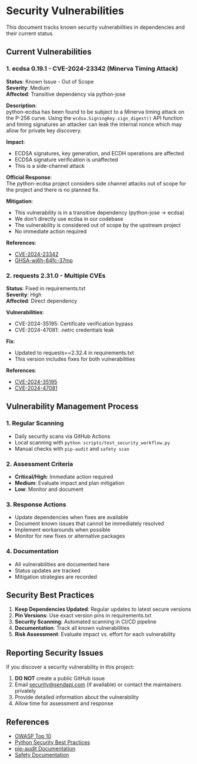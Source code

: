 # Security Vulnerabilities

This document tracks known security vulnerabilities in dependencies and their current status.

## Current Vulnerabilities

### 1. ecdsa 0.19.1 - CVE-2024-23342 (Minerva Timing Attack)

**Status**: Known Issue - Out of Scope  
**Severity**: Medium  
**Affected**: Transitive dependency via python-jose  

**Description**:  
python-ecdsa has been found to be subject to a Minerva timing attack on the P-256 curve. Using the `ecdsa.SigningKey.sign_digest()` API function and timing signatures an attacker can leak the internal nonce which may allow for private key discovery.

**Impact**:  
- ECDSA signatures, key generation, and ECDH operations are affected
- ECDSA signature verification is unaffected
- This is a side-channel attack

**Official Response**:  
The python-ecdsa project considers side channel attacks out of scope for the project and there is no planned fix.

**Mitigation**:  
- This vulnerability is in a transitive dependency (python-jose → ecdsa)
- We don't directly use ecdsa in our codebase
- The vulnerability is considered out of scope by the upstream project
- No immediate action required

**References**:  
- [CVE-2024-23342](https://nvd.nist.gov/vuln/detail/CVE-2024-23342)
- [GHSA-wj6h-64fc-37mp](https://github.com/advisories/GHSA-wj6h-64fc-37mp)

### 2. requests 2.31.0 - Multiple CVEs

**Status**: Fixed in requirements.txt  
**Severity**: High  
**Affected**: Direct dependency  

**Vulnerabilities**:  
- CVE-2024-35195: Certificate verification bypass
- CVE-2024-47081: .netrc credentials leak

**Fix**:  
- Updated to requests==2.32.4 in requirements.txt
- This version includes fixes for both vulnerabilities

**References**:  
- [CVE-2024-35195](https://nvd.nist.gov/vuln/detail/CVE-2024-35195)
- [CVE-2024-47081](https://nvd.nist.gov/vuln/detail/CVE-2024-47081)

## Vulnerability Management Process

### 1. Regular Scanning
- Daily security scans via GitHub Actions
- Local scanning with `python scripts/test_security_workflow.py`
- Manual checks with `pip-audit` and `safety scan`

### 2. Assessment Criteria
- **Critical/High**: Immediate action required
- **Medium**: Evaluate impact and plan mitigation
- **Low**: Monitor and document

### 3. Response Actions
- Update dependencies when fixes are available
- Document known issues that cannot be immediately resolved
- Implement workarounds when possible
- Monitor for new fixes or alternative packages

### 4. Documentation
- All vulnerabilities are documented here
- Status updates are tracked
- Mitigation strategies are recorded

## Security Best Practices

1. **Keep Dependencies Updated**: Regular updates to latest secure versions
2. **Pin Versions**: Use exact version pins in requirements.txt
3. **Security Scanning**: Automated scanning in CI/CD pipeline
4. **Documentation**: Track all known vulnerabilities
5. **Risk Assessment**: Evaluate impact vs. effort for each vulnerability

## Reporting Security Issues

If you discover a security vulnerability in this project:

1. **DO NOT** create a public GitHub issue
2. Email security@sendapi.com (if available) or contact the maintainers privately
3. Provide detailed information about the vulnerability
4. Allow time for assessment and response

## References

- [OWASP Top 10](https://owasp.org/www-project-top-ten/)
- [Python Security Best Practices](https://python-security.readthedocs.io/)
- [pip-audit Documentation](https://pypi.org/project/pip-audit/)
- [Safety Documentation](https://pyup.io/safety/) 